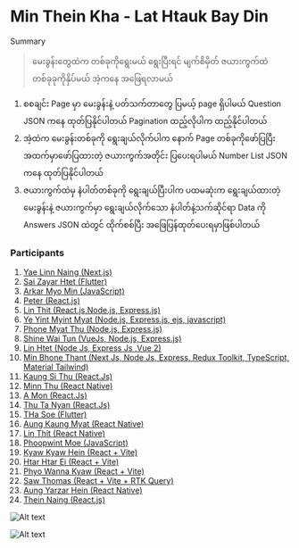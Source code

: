 # Min Thein Kha - Lat Htauk Bay Din

Summary
> မေးခွန်းတွေထဲက တစ်ခုကိုရွေးမယ်
ရွေးပြီးရင် မျက်စိမှိတ် ဇယားကွက်ထဲတစ်ခုခုကိုနှိပ်မယ်
အဲ့ကနေ အဖြေရလာမယ်

1. စစချင်း Page မှာ မေးခွန်းနဲ့ ပတ်သက်တာတွေ ပြမယ့် page ရှိပါမယ် Question JSON ကနေ ထုတ်ပြနိုင်ပါတယ် Pagination ထည့်လိုပါက ထည့်နိုင်ပါတယ်
2. အဲ့ထဲက မေးခွန်းတစ်ခုကို ရွေးချယ်လိုက်ပါက နောက် Page တစ်ခုကိုဖော်ပြပြီး အထက်မှာဖော်ပြထားတဲ့ ဇယားကွက်အတိုင်း ပြပေးရပါမယ် Number List JSON ကနေ ထုတ်ပြနိုင်ပါတယ် 
3. ဇယားကွက်ထဲမှ နံပါတ်တစ်ခုကို ရွေးချယ်ပြီးပါက ပထမဆုံးက ရွေးချယ်ထားတဲ့ မေးခွန်းနဲ့ ဇယားကွက်မှာ ရွေးချယ်လိုက်သော နံပါတ်နဲ့သက်ဆိုင်ရာ Data ကို Answers JSON ထဲတွင် ထိုက်စစ်ပြီး အဖြေပြန်ထုတ်ပေးရမှာဖြစ်ပါတယ်

### Participants
1. [Yae Linn Naing (Next.js)](https://github.com/San-Linn-Phyo/mintheinkha)
2. [Sai Zayar Htet (Flutter)](https://github.com/SaiZayarHtet7/lat_htauk_bay_din)
3. [Arkar Myo Min (JavaScript)](https://github.com/akmm-dev)
4. [Peter (React.js)](https://github.com/peterlianpi/mintheinkha-lathtaukbaydin)
5. [Lin Thit (React.js,Node.js, Express.js)](https://github.com/LinThit27/MinTheinKha-React-Node-Json.git)
6. [Ye Yint Myint Myat (Node.js, Express.js, ejs, javascript)](https://github.com/YeYint3424/MinTheinKha.git)
7. [Phone Myat Thu (Node.js, Express.js)](https://github.com/HponeMyatThu/HMTMinTheinKha)
8. [Shine Wai Tun (VueJs, Node.js, Express.js)](https://github.com/shinewwaihtun/BayDinApp.git)
9. [Lin Htet (Node Js, Express Js ,Vue 2)](https://github.com/LinnHtet29/lattaulkbaydin.git)
10. [Min Bhone Thant (Next Js, Node Js, Express, Redux Toolkit, TypeScript, Material Tailwind)](https://github.com/Antaraes/BayDinApp)
11. [Kaung Si Thu (React.Js)](https://github.com/kaungsithu202/bay-din)
12. [Minn Thu (React Native)](https://github.com/thukyaw11/baydin)
13. [A Mon (React.Js)](https://github.com/Amoz19/BayDinApp)
14. [Thu Ta Nyan (React.Js)](https://github.com/thutashein/MinTheinKha)
15. [THa Soe (Flutter)](https://github.com/THaSoe/baydin_project)
16. [Aung Kaung Myat (React Native)](https://github.com/aungkaungmyat9504/bay-din)
17. [Lin Thit (React Native)](https://github.com/LinThit27/MinThienKha_ReactNative)
18. [Phoopwint Moe (JavaScript)](https://github.com/Mozart-liv/MinTheinKha_LatHtaukBayDin)
19. [Kyaw Kyaw Hein (React + Vite)](https://github.com/KyawKyawHein/Baydin)
20. [Htar Htar Ei (React + Vite)](https://github.com/htarhtarei670/mintheinkhabaydin)
21. [Phyo Wanna Kyaw (React + Vite)](https://github.com/Phyowunnakyaw/MinTheinKha_LatHtaukBayDin)
22. [Saw Thomas (React + Vite + RTK Query)](https://github.com/ThomasNine/lat-htauk-bay-din-react-rtk-)
23. [Aung Yarzar Hein (React Native)](https://github.com/AungYarzarHein/badinsayar)
24. [Thein Naing (React.js)](https://github.com/Danny7Kri3s/Min-Thein-Kha-Bay-Din)

![Alt text](https://raw.githubusercontent.com/sannlynnhtun-coding/MinTheinKha-LatHtaukBayDin/main/MinTheinKha%20LatHtaukBayDin%20Flow.jpg)

![Alt text](https://raw.githubusercontent.com/sannlynnhtun-coding/MinTheinKha-LatHtaukBayDin/main/MinTheinKha%20LatHtaukBayDin%20Mind%20Map.PNG)
